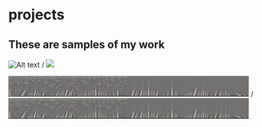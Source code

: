 # projects
## These are samples of my work
![ Alt text](stock_combust_anim.gif) / ![](stock_combust_anim.gif)

![ Alt text](3D_printing.gif) / ![](3D_printing.gif)


